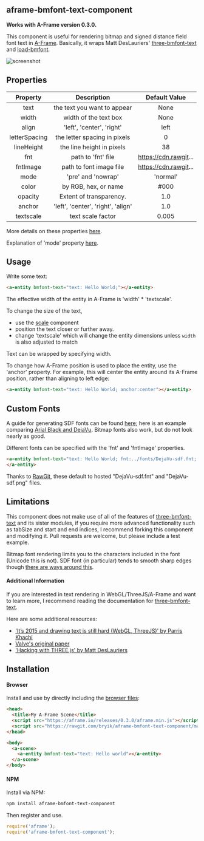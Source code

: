 ## aframe-bmfont-text-component

**Works with A-Frame version 0.3.0.**

This component is useful for rendering bitmap and signed distance field font text in [A-Frame](https://aframe.io). Basically, it wraps Matt DesLauriers' [three-bmfont-text](https://github.com/Jam3/three-bmfont-text) and [load-bmfont](https://github.com/Jam3/load-bmfont).

![screenshot](http://i.imgur.com/pDDlzAX.png)

## Properties

|    Property   |             Description            |     Default Value     |
|:-------------:|:----------------------------------:|:---------------------:|
|      text     |     the text you want to appear    |          None         |
|     width     |        width of the text box       |          None         |
|     align     |      'left', 'center', 'right'     |          left         |
| letterSpacing |    the letter spacing in pixels    |           0           |
|   lineHeight  |      the line height in pixels     |           38          |
|      fnt      |         path to 'fnt' file         | https://cdn.rawgit... |
|    fntImage   |       path to font image file      | https://cdn.rawgit... |
|      mode     |         'pre' and 'nowrap'         |        'normal'       |
|     color     |        by RGB, hex, or name        |          #000         |
|    opacity    |       Extent of transparency.      |          1.0          |
|     anchor    | 'left', 'center', 'right', 'align' |          1.0          |
|   textscale   |          text scale factor         |         0.005         |

More details on these properties [here](https://github.com/Jam3/three-bmfont-text#usage).

Explanation of 'mode' property [here](https://github.com/mattdesl/word-wrapper).

## Usage

Write some text:

```html
<a-entity bmfont-text="text: Hello World;"></a-entity>
```

The effective width of the entity in A-Frame is 'width' * 'textscale'.

To change the size of the text,
- use the [scale](https://aframe.io/docs/0.2.0/components/scale.html) component
- position the text closer or further away.
- change 'textscale' which will change the entity dimensions unless `width` is also adjusted to match

Text can be wrapped by specifying width.

To change how A-Frame position is used to place the entity, use the 'anchor' property.
For example, this will center the entity around its A-Frame position, rather than aligning to left edge:
```html
<a-entity bmfont-text="text: Hello World; anchor:center"></a-entity>
```

## Custom Fonts

A guide for generating SDF fonts can be found [here](https://github.com/libgdx/libgdx/wiki/Distance-field-fonts); here is an example comparing [Arial Black and DejaVu](http://i.imgur.com/iWtXHm5.png). Bitmap fonts also work, but do not look nearly as good.

Different fonts can be specified with the 'fnt' and 'fntImage' properties.

```html
<a-entity bmfont-text="text: Hello World; fnt:../fonts/DejaVu-sdf.fnt; fntImage:../fonts/DejaVu-sdf.png">
</a-entity>
```

Thanks to [RawGit](http://rawgit.com/), these default to hosted "DejaVu-sdf.fnt" and "DejaVu-sdf.png" files.

## Limitations

This component does not make use of all of the features of [three-bmfont-text](https://github.com/Jam3/three-bmfont-text) and its sister modules, if you require more advanced functionality such as tabSize and start and end indices, I recommend forking this component and modifying it. Pull requests are welcome, but please include a test example.

Bitmap font rendering limits you to the characters included in the font (Unicode this is not). SDF font (in particular) tends to smooth sharp edges though [there are ways around this](https://lambdacube3d.wordpress.com/2014/11/12/playing-around-with-font-rendering/).

#### Additional Information

If you are interested in text rendering in WebGL/ThreeJS/A-Frame and want to learn more, I recommend reading the documentation for [three-bmfont-text](https://github.com/Jam3/three-bmfont-text). 

Here are some additional resources:

- ['It’s 2015 and drawing text is still hard (WebGL, ThreeJS)' by Parris Khachi](https://www.eventbrite.com/engineering/its-2015-and-drawing-text-is-still-hard-webgl-threejs/)
- [Valve's original paper](http://www.valvesoftware.com/publications/2007/SIGGRAPH2007_AlphaTestedMagnification.pdf)
- ['Hacking with THREE.js' by Matt DesLauriers](http://slides.com/mattdeslauriers/hacking-with-three-js#/13)

## Installation

#### Browser

Install and use by directly including the [browser files](dist):

```html
<head>
  <title>My A-Frame Scene</title>
  <script src="https://aframe.io/releases/0.3.0/aframe.min.js"></script>
  <script src="https://rawgit.com/bryik/aframe-bmfont-text-component/master/dist/aframe-bmfont-text-component.min.js"></script>
</head>

<body>
  <a-scene>
    <a-entity bmfont-text="text: Hello world"></a-entity>
  </a-scene>
</body>
```

#### NPM

Install via NPM:

```bash
npm install aframe-bmfont-text-component
```

Then register and use.

```js
require('aframe');
require('aframe-bmfont-text-component');
```
